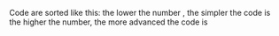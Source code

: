Code are sorted like this: the lower the number , the simpler the code is <br>
                           the higher the number, the more advanced the code is
